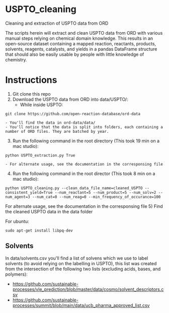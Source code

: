 # USPTO_cleaning
Cleaning and extraction of USPTO data from ORD

The scripts herein will extract and clean USPTO data from ORD with various manual steps relying on chemical domain knowledge. This results in an open-source dataset containing a mapped reaction, reactants, products, solvents, reagents, catalysts, and yields in a pandas DataFrame structure that should also be easily usable by people with little knowledge of chemistry.

# Instructions
1) Git clone this repo
2) Download the USPTO data from ORD into data/USPTO/:
    - While inside USPTO: 
```    
git clone https://github.com/open-reaction-database/ord-data
```
    - You'll find the data in ord-data/data/
    - You'll notice that the data is split into folders, each containing a number of ORD files. They are batched by year.
3) Run the following command in the root directory (This took 19 min on a mac studio):
```
python USPTO_extraction.py True
```
    - For alternate usage, see the documentation in the corresponsing file
4) Run the following command in the root director (This took 8 min on a mac studio):

```
python USPTO_cleaning.py --clean_data_file_name=cleaned_USPTO --consistent_yield=True --num_reactant=5 --num_product=5 --num_solv=2 --num_agent=3 --num_cat=0 --num_reag=0 --min_frequency_of_occurance=100
```

For alternate usage, see the documentation in the corresponsing file
5) Find the cleaned USPTO data in the data folder 



For ubuntu: 
```
sudo apt-get install libpq-dev
```


## Solvents
In data/solvents.csv you'll find a list of solvens which we use to label solvents (to avoid relying on the labelling in USPTO), this list was created from the intersection of the following two lists (excluding acids, bases, and polymers):
 - https://github.com/sustainable-processes/vle_prediction/blob/master/data/cosmo/solvent_descriptors.csv
 - https://github.com/sustainable-processes/summit/blob/main/data/ucb_pharma_approved_list.csv
